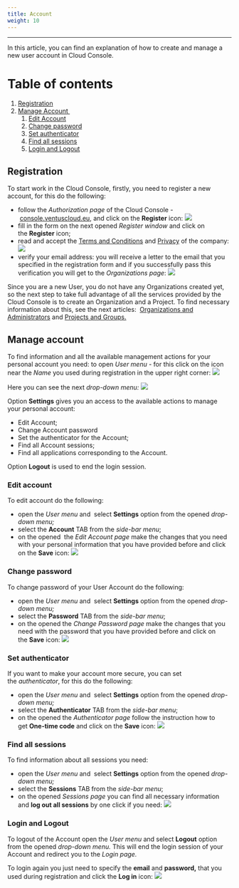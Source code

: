 ```yaml
---
title: Account
weight: 10
---
```

___
In this article, you can find an explanation of how to create and manage a new user account in Cloud Console.

# Table of contents
1. [Registration](#registration)
2. [Manage Account ](#manage-account)
   1. [Edit Account](#edit-account)
   2. [Change password](#change-password)
   3. [Set authenticator](#set-authenticator)
   4. [Find all sessions](#find-all-sessions)
   5. [Login and Logout](#login-and-logout)

## Registration

To start work in the Cloud Console, firstly, you need to register a new account, for this do the following:

- follow the *Authorization page* of the Cloud Console - [console.ventuscloud.eu](https://console.ventuscloud.eu/), and click on the **Register** icon:
![](../../assets/images/account/1-acc.png?classes=border,shadow) 
- fill in the form on the next opened *Register window* and click on the **Register** icon;
- read and accept the [Terms and Conditions](https://ventuscloud.eu/terms) and [Privacy](https://ventuscloud.eu/privacy) of the company:
![](../../assets/images/account/2-acc.png?classes=border,shadow) 
- verify your email address: you will receive a letter to the email that you specified in the registration form and if you successfully pass this verification you will get to the *Organizations page*:
![](../../assets/images/account/3-acc.png?classes=border,shadow) 

Since you are a new User, you do not have any Organizations created yet, so the next step to take full advantage of all the services provided by the Cloud Console is to create an Organization and a Project. 
To find necessary information about this, see the next articles:  [Organizations and Administrators](https://kb.ventuscloud.eu/knowledge/organizations) and [Projects and Groups.](https://kb.ventuscloud.eu/knowledge/projects)

## Manage account

To find information and all the available management actions for your personal account you need: to open *User menu* - for this click on the icon near the *Name* you used during registration in the upper right corner:
![](../../assets/images/account/4-acc.png?classes=border,shadow) 

Here you can see the next *drop-down menu:*
![](../../assets/images/account/5-acc.png?classes=border,shadow) 

Option **Settings** gives you an access to the available actions to manage your personal account:
- Edit Account;
- Change Account password
- Set the authenticator for the Account;
- Find all Account sessions;
- Find all applications corresponding to the Account.

Option **Logout** is used to end the login session.

### Edit account

To edit account do the following:
- open the *User menu* and  select **Settings** option from the opened *drop-down menu;*
- select the **Account** TAB from the *side-bar menu*;
- on the opened  the *Edit Account page* make the changes that you need with your personal information that you have provided before and click on the **Save** icon:
![](../../assets/images/account/6-acc.png?classes=border,shadow) 

### Change password

To change password of your User Account do the following:
- open the *User menu* and  select **Settings** option from the opened *drop-down menu;*
- select the **Password** TAB from the *side-bar menu*;
- on the opened the *Change Password page* make the changes that you need with the password that you have provided before and click on the **Save** icon:
![](../../assets/images/account/7-acc.png?classes=border,shadow) 

### Set authenticator

If you want to make your account more secure, you can set the *authenticator*, for this do the following:
- open the *User menu* and  select **Settings** option from the opened *drop-down menu;*
- select the **Authenticator** TAB from the *side-bar menu*;
- on the opened the *Authenticator page* follow the instruction how to get **One-time code** and click on the **Save** icon:
![](../../assets/images/account/8-acc.png?classes=border,shadow) 

### Find all sessions

To find information about all sessions you need:

- open the *User menu* and  select **Settings** option from the opened *drop-down menu;*
- select the **Sessions** TAB from the *side-bar menu*;
- on the opened *Sessions page* you can find all necessary information and **log out all sessions** by one click if you need:
![](../../assets/images/account/9-acc.png?classes=border,shadow) 

### Login and Logout

To logout of the Account open the *User menu* and select **Logout** option from the opened *drop-down menu.*
This will end the login session of your Account and redirect you to the *Login page.*

To login again you just need to specify the **email** and **password,** that you used during registration and click the **Log in** icon:
![](../../assets/images/account/10-acc.png?classes=border,shadow) 

